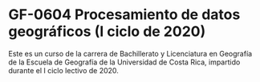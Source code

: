 # GF-0604 Procesamiento de datos geográficos (I ciclo de 2020)

Este es un curso de la carrera de Bachillerato y Licenciatura en Geografía de la Escuela de Geografía de la Universidad de Costa Rica, impartido durante el I ciclo lectivo de 2020.

